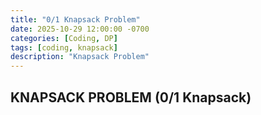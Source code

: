 ```yaml
---
title: "0/1 Knapsack Problem"
date: 2025-10-29 12:00:00 -0700
categories: [Coding, DP]
tags: [coding, knapsack]
description: "Knapsack Problem"
---
```


## KNAPSACK PROBLEM (0/1 Knapsack)